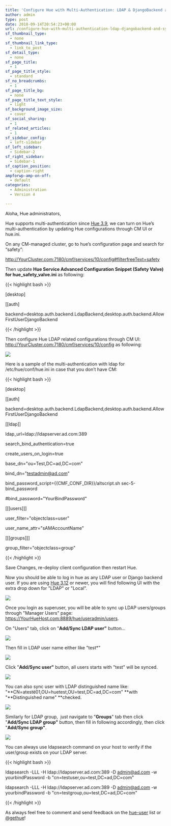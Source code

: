 ```yaml
---
title: 'Configure Hue with Multi-Authentication: LDAP & DjangoBackend and Sync LDAP user/group'
author: admin
type: post
date: 2018-09-14T20:54:23+00:00
url: /configure-hue-with-multi-authentication-ldap-djangobackend-and-sync-ldap-user-group/
sf_thumbnail_type:
  - none
sf_thumbnail_link_type:
  - link_to_post
sf_detail_type:
  - none
sf_page_title:
  - 1
sf_page_title_style:
  - standard
sf_no_breadcrumbs:
  - 1
sf_page_title_bg:
  - none
sf_page_title_text_style:
  - light
sf_background_image_size:
  - cover
sf_social_sharing:
  - 1
sf_related_articles:
  - 1
sf_sidebar_config:
  - left-sidebar
sf_left_sidebar:
  - Sidebar-2
sf_right_sidebar:
  - Sidebar-1
sf_caption_position:
  - caption-right
ampforwp-amp-on-off:
  - default
categories:
  - Administration
  - Version 4

---
```

<span style="font-weight: 400;">Aloha, Hue administrators,</span>

<span style="font-weight: 400;">Hue supports multi-authentication since <a href="https://gethue.com/category/release/">Hue 3.9</a>, we can turn on Hue’s multi-authentication by updating Hue configurations through CM UI or hue.ini.</span>

<span style="font-weight: 400;">On any CM-managed cluster, go to hue’s configuration page and search for “safety”:</span>

<span style="font-weight: 400;">http://YourCluster.com:7180/cmf/services/10/config#filterfreeText=safety</span>

<span style="font-weight: 400;">Then update </span>**Hue Service Advanced Configuration Snippet (Safety Valve) for hue_safety_valve.ini** <span style="font-weight: 400;">as following:</span>

{{< highlight bash >}}

[desktop]

[[auth]

backend=desktop.auth.backend.LdapBackend,desktop.auth.backend.AllowFirstUserDjangoBackend

{{< /highlight >}}

Then configure Hue LDAP related configurations through CM UI: http://YourCluster.com:7180/cmf/services/10/config as following:

[<img src="https://cdn.gethue.com/uploads/2018/09/HUE-LDAP-Configurations.png"/>][1]

Here is a sample of the multi-authentication with ldap for /etc/hue/conf/hue.ini in case that you don’t have CM:

{{< highlight bash >}}

[desktop]

[[auth]

backend=desktop.auth.backend.LdapBackend,desktop.auth.backend.AllowFirstUserDjangoBackend

[[ldap]]

ldap_url=ldap://ldapserver.ad.com:389

search_bind_authentication=true

create_users_on_login=true

base_dn="ou=Test,DC=ad,DC=com"

bind_dn="testadmin@ad.com"

bind_password_script={{CMF_CONF_DIR}}/altscript.sh sec-5-bind_password

#bind_password="YourBindPassword"

[[[users]]]

user_filter="objectclass=user"

user_name_attr="sAMAccountName"

[[[groups]]]

group_filter="objectclass=group"

{{< /highlight >}}

<!--more-->

<!--more-->Save Changes, re-deploy client configuration then restart Hue.

<span style="font-weight: 400;">Now you should be able to log in hue as any LDAP user or Django backend user. If you are using <a href="https://gethue.com/category/hue-3-12/">Hue 3.12</a> or newer, you will find following UI with the extra drop down for "LDAP" or "Local".</span>

[<img src="https://cdn.gethue.com/uploads/2018/09/LDAP-login.png"/>][2]

<span style="font-weight: 400;">Once you login as superuser, you will be able to sync up LDAP users/groups through "Manager Users" page: </span>[<span style="font-weight: 400;">https://YourHueHost.com:8889/hue/useradmin/users</span>][3]<span style="font-weight: 400;">.</span>

<span style="font-weight: 400;">On "Users" tab, click on "</span>**Add/Sync LDAP user"**<span style="font-weight: 400;"> button...</span>

[<img src="https://cdn.gethue.com/uploads/2018/09/AddSyncLDAPUser.png"/>][4]

<span style="font-weight: 400;">Then fill in LDAP user name either like "test*"</span>

[<img class="size-full wp-image-5532 alignleft" src="https://cdn.gethue.com/uploads/2018/09/SyncUserWithWildChar.png"/>][5]

<span style="font-weight: 400;">Click "</span>**Add/Sync user"**<span style="font-weight: 400;"> button, all users starts with "test" will be synced.</span>

[<img src="https://cdn.gethue.com/uploads/2018/09/UserAdminPage.png"/>][6]

<span style="font-weight: 400;">You can also sync user with LDAP distinguished name like: "</span>**CN=atestë01,OU=huetest,OU=test,DC=ad,DC=com" **<span style="font-weight: 400;">with "</span>**Distinguished name" **<span style="font-weight: 400;">checked.</span>

[<img src="https://cdn.gethue.com/uploads/2018/09/add_syncLDAPUsers_distinguishedname.png"/>][7]

<span style="font-weight: 400;">Similarly for LDAP group,  just navigate to "<strong>Groups</strong>" tab then click "</span>**Add/Sync LDAP group"**<span style="font-weight: 400;"> button, then fill in following accordingly, then click "</span>**Add/Sync group"**<span style="font-weight: 400;">.</span>

[<img src="https://cdn.gethue.com/uploads/2018/09/SyncLDAPGroupWithDistinguishedName.png"/>][8]

<span style="font-weight: 400;">You can always use ldapsearch command on your host to verify if the user/group exists on your LDAP server.</span>

{{< highlight bash >}}

ldapsearch -LLL -H ldap://ldapserver.ad.com:389 -D admin@ad.com -w yourbindPassword -b "cn=testuser,ou=test,DC=ad,DC=com"

ldapsearch -LLL -H ldap://ldapserver.ad.com:389 -D admin@ad.com -w yourbindPassword -b "cn=testgroup,ou=test,DC=ad,DC=com"

{{< /highlight >}}

<span style="font-weight: 400;">As always feel free to comment and send feedback on the </span>[<span style="font-weight: 400;">hue-user</span>][9] <span style="font-weight: 400;">list or </span>[<span style="font-weight: 400;">@gethue</span>][10]<span style="font-weight: 400;">!</span>

 [1]: https://cdn.gethue.com/uploads/2018/09/HUE-LDAP-Configurations.png
 [2]: https://cdn.gethue.com/uploads/2018/09/LDAP-login.png
 [3]: https://yourhuehost.com:8889/hue/useradmin/users
 [4]: https://cdn.gethue.com/uploads/2018/09/AddSyncLDAPUser.png
 [5]: https://cdn.gethue.com/uploads/2018/09/SyncUserWithWildChar.png
 [6]: https://cdn.gethue.com/uploads/2018/09/UserAdminPage.png
 [7]: https://cdn.gethue.com/uploads/2018/09/add_syncLDAPUsers_distinguishedname.png
 [8]: https://cdn.gethue.com/uploads/2018/09/SyncLDAPGroupWithDistinguishedName.png
 [9]: http://groups.google.com/a/cloudera.org/group/hue-user
 [10]: https://twitter.com/gethue
